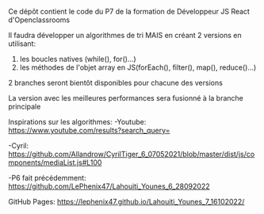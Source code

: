 Ce dépôt contient le code du P7 de la formation de Développeur JS React d'Openclassrooms

Il faudra développer un algorithmes de tri MAIS en créant 2 versions en utilisant:

1. les boucles natives (while(), for()...)
2. les méthodes de l'objet array en JS(forEach(), filter(), map(), reduce()...)

2 branches seront bientôt disponibles pour chacune des versions

La version avec les meilleures performances sera fusionné à la branche principale

Inspirations sur les algorithmes:
-Youtube: https://www.youtube.com/results?search_query=

-Cyril: https://github.com/Allandrow/CyrilTiger_6_07052021/blob/master/dist/js/components/mediaList.js#L100

-P6 fait précédemment: https://github.com/LePhenix47/Lahouiti_Younes_6_28092022

GitHub Pages: https://lephenix47.github.io/Lahouiti_Younes_7_16102022/
